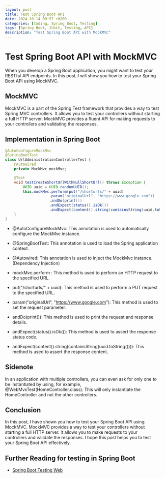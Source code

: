 ```yaml
---
layout: post
title: Test Spring Boot API
date: 2024-10-14 09:57 +0200
categories: [Coding, Spring Boot, Testing]
tags: [Spring Boot, JUnit, Testing, API]
description: "Test Spring Boot API with MockMVC"
---
```

# Test Spring Boot API with MockMVC

When you develop a Spring Boot application, you might want to test your RESTful API endpoints. In this post, I will show you how to test your Spring Boot API using MockMVC.

## MockMVC

MockMVC is a part of the Spring Test framework that provides a way to test Spring MVC controllers. It allows you to test your controllers without starting a full HTTP server. MockMVC provides a fluent API for making requests to your controllers and validating the responses.

## Implementation in Spring Boot

```java
@AutoConfigureMockMvc
@SpringBootTest
class UrlAdministrationControllerTest {  
    @Autowired
    private MockMvc mockMvc;

    @Test
    void testCreateShortUrlWithNullShortUrl() throws Exception {
        UUID uuid = UUID.randomUUID();
        this.mockMvc.perform(put("/shorturls/" + uuid)
                    .param("originalUrl", "https://www.google.com"))
                    .andDo(print())
                    .andExpect(status().isOk())
                    .andExpect(content().string(containsString(uuid.toString())));
    }
}
```
- @AutoConfigureMockMvc: This annotation is used to automatically configure the MockMvc instance.
- @SpringBootTest: This annotation is used to load the Spring application context.
- @Autowired: This annotation is used to inject the MockMvc instance.
(Dependency Injection)

- mockMvc.perform : This method is used to perform an HTTP request to the specified URL.
- put("/shorturls/" + uuid): This method is used to perform a PUT request to the specified URL.
- param("originalUrl", "https://www.google.com"): This method is used to set the request parameter.
- andDo(print()): This method is used to print the request and response details.
- andExpect(status().isOk()): This method is used to assert the response status code.
- andExpect(content().string(containsString(uuid.toString()))): This method is used to assert the response content.

## Sidenote
In an application with multiple controllers, you can even ask for only one to be instantiated by using, for example, @WebMvcTest(HomeController.class). This will only instantiate the HomeController and not the other controllers.

## Conclusion

In this post, I have shown you how to test your Spring Boot API using MockMVC. MockMVC provides a way to test your controllers without starting a full HTTP server. It allows you to make requests to your controllers and validate the responses. I hope this post helps you to test your Spring Boot API effectively.

## Further Reading for testing in Spring Boot
- [Spring Boot Testing Web](https://spring.io/guides/gs/testing-web)
